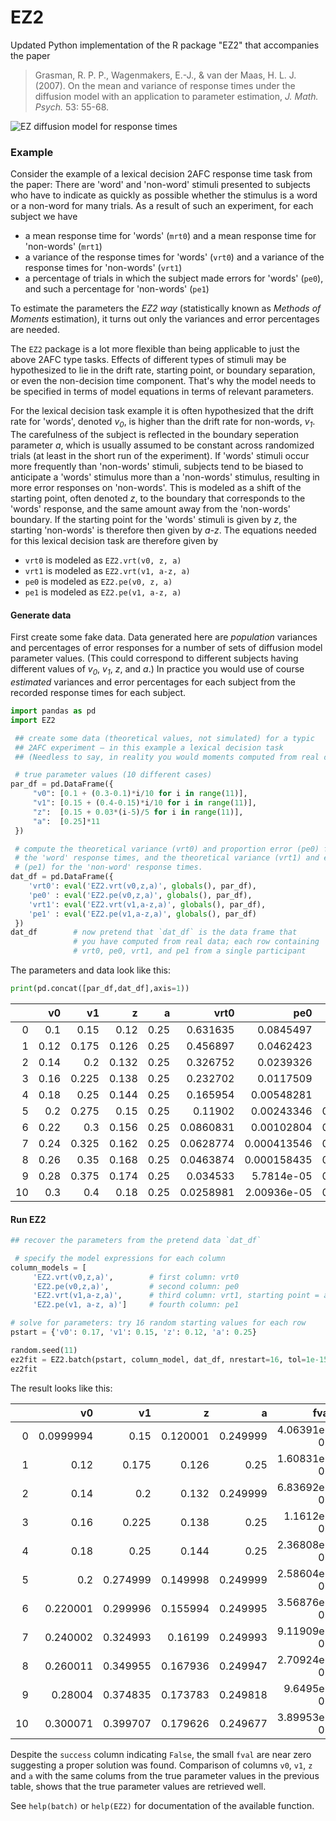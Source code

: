 # EZ2

Updated Python implementation of the R package "EZ2" that accompanies the paper

> Grasman, R. P. P., Wagenmakers, E.-J., & van der Maas, H. L. J. (2007). On the mean and variance of response times under the diffusion model with an application to parameter estimation, _J. Math. Psych._ 53: 55-68.

![EZ diffusion model for response times](https://media.springernature.com/lw685/springer-static/image/art%3A10.3758%2Fs13423-016-1081-y/MediaObjects/13423_2016_1081_Fig1_HTML.gif?as=webp)

### Example


Consider the example of a lexical decision 2AFC response time task from the paper: There are 'word' and 'non-word' stimuli presented to subjects who have to indicate as quickly as possible whether the stimulus is a word or a non-word for many trials. As a result of such an experiment, for each subject we have

- a mean response time for 'words' (`mrt0`) and a mean response time for 'non-words' (`mrt1`)
- a variance of the response times for 'words' (`vrt0`) and a variance of the response times for 'non-words' (`vrt1`)
- a percentage of trials in which the subject made errors for 'words' (`pe0`), and such a percentage for 'non-words' (`pe1`)

To estimate the parameters the _EZ2 way_ (statistically known as _Methods of Moments_ estimation), it turns out only the variances and error percentages are needed. 

The `EZ2` package is a lot more flexible than being applicable to just the above 2AFC type tasks. Effects of different types of stimuli may be hypothesized to lie in the drift rate, starting point, or boundary separation, or even the non-decision time component. That's why the model needs to be specified in terms of model equations in terms of relevant parameters. 

For the lexical decision task example it is often hypothesized that the drift rate for 'words', denoted _v<sub>0</sub>_, is higher than the drift rate for non-words, _v<sub>1</sub>_. The carefulness of the subject is reflected in the boundary seperation parameter _a_, which is usually assumed to be constant across randomized trials (at least in the short run of the experiment). If 'words' stimuli occur more frequently than 'non-words' stimuli, subjects tend to be biased to anticipate a 'words' stimulus more than a 'non-words' stimulus, resulting in more error responses on 'non-words'. This is modeled as a shift of the starting point, often denoted _z_, to the boundary that corresponds to the 'words' response, and the same amount away from the 'non-words' boundary. If the starting point for the 'words' stimuli is given by _z_, the starting 'non-words' is therefore then given by _a-z_. The equations needed for this lexical decision task are therefore given by

- `vrt0` is modeled as `EZ2.vrt(v0, z, a)`
- `vrt1` is modeled as `EZ2.vrt(v1, a-z, a)`
- `pe0` is modeled as `EZ2.pe(v0, z, a)`
- `pe1` is modeled as `EZ2.pe(v1, a-z, a)`

#### Generate data

First create some fake data. Data generated here are *population* variances and percentages of error responses for a number of sets of diffusion model parameter values. (This could correspond to different subjects having different values of _v<sub>0</sub>_, _v<sub>1</sub>_, _z_, and _a_.) In practice you would use of course _estimated_ variances and error percentages for each subject from the recorded response times for each subject.


```python
import pandas as pd
import EZ2

 ## create some data (theoretical values, not simulated) for a typic
 ## 2AFC experiment — in this example a lexical decision task
 ## (Needless to say, in reality you would moments computed from real data!)

 # true parameter values (10 different cases)
par_df = pd.DataFrame({
     "v0": [0.1 + (0.3-0.1)*i/10 for i in range(11)],
     "v1": [0.15 + (0.4-0.15)*i/10 for i in range(11)],
     "z":  [0.15 + 0.03*(i-5)/5 for i in range(11)],
     "a":  [0.25]*11
 })

 # compute the theoretical variance (vrt0) and proportion error (pe0) for 
 # the 'word' response times, and the theoretical variance (vrt1) and error
 # (pe1) for the 'non-word' response times.
dat_df = pd.DataFrame({
    'vrt0': eval('EZ2.vrt(v0,z,a)', globals(), par_df),
    'pe0' : eval('EZ2.pe(v0,z,a)', globals(), par_df),
    'vrt1': eval('EZ2.vrt(v1,a-z,a)', globals(), par_df),
    'pe1' : eval('EZ2.pe(v1,a-z,a)', globals(), par_df)
 })
dat_df        # now pretend that `dat_df` is the data frame that 
              # you have computed from real data; each row containing
              # vrt0, pe0, vrt1, and pe1 from a single participant
```

The parameters and data look like this:

```python
print(pd.concat([par_df,dat_df],axis=1))
```

|    |   v0 |    v1 |     z |    a |      vrt0 |         pe0 |      vrt1 |        pe1 |
|---:|-----:|------:|------:|-----:|----------:|------------:|----------:|-----------:|
|  0 | 0.1  | 0.15  | 0.12  | 0.25 | 0.631635  | 0.0845497   | 0.283616  | 0.0196997  |
|  1 | 0.12 | 0.175 | 0.126 | 0.25 | 0.456897  | 0.0462423   | 0.203525  | 0.0128801  |
|  2 | 0.14 | 0.2   | 0.132 | 0.25 | 0.326752  | 0.0239326   | 0.149945  | 0.00887018 |
|  3 | 0.16 | 0.225 | 0.138 | 0.25 | 0.232702  | 0.0117509   | 0.113401  | 0.00646083 |
|  4 | 0.18 | 0.25  | 0.144 | 0.25 | 0.165954  | 0.00548281  | 0.087874  | 0.00498789 |
|  5 | 0.2  | 0.275 | 0.15  | 0.25 | 0.11902   | 0.00243346  | 0.0695974 | 0.00408571 |
|  6 | 0.22 | 0.3   | 0.156 | 0.25 | 0.0860831 | 0.00102804  | 0.0561972 | 0.00355256 |
|  7 | 0.24 | 0.325 | 0.162 | 0.25 | 0.0628774 | 0.000413546 | 0.0461548 | 0.00327962 |
|  8 | 0.26 | 0.35  | 0.168 | 0.25 | 0.0463874 | 0.000158435 | 0.0384793 | 0.00321474 |
|  9 | 0.28 | 0.375 | 0.174 | 0.25 | 0.034533  | 5.7814e-05  | 0.0325108 | 0.00334596 |
| 10 | 0.3  | 0.4   | 0.18  | 0.25 | 0.0258981 | 2.00936e-05 | 0.0278019 | 0.00369786 |


#### Run EZ2

```python
## recover the parameters from the pretend data `dat_df`

 # specify the model expressions for each column
column_models = [
     'EZ2.vrt(v0,z,a)',        # first column: vrt0
     'EZ2.pe(v0,z,a)',         # second column: pe0
     'EZ2.vrt(v1,a-z,a)',      # third column: vrt1, starting point = a-z
     'EZ2.pe(v1, a-z, a)']     # fourth column: pe1

# solve for parameters: try 16 random starting values for each row
pstart = {'v0': 0.17, 'v1': 0.15, 'z': 0.12, 'a': 0.25}

random.seed(11)
ez2fit = EZ2.batch(pstart, column_model, dat_df, nrestart=16, tol=1e-15)
ez2fit
```

The result looks like this:

|    |        v0 |       v1 |        z |        a |        fval |   niter |   status | success   |    norm_jac |
|---:|----------:|---------:|---------:|---------:|------------:|--------:|---------:|:----------|------------:|
|  0 | 0.0999994 | 0.15     | 0.120001 | 0.249999 | 4.06391e-07 |      17 |        2 | False     | 0.0763213   |
|  1 | 0.12      | 0.175    | 0.126    | 0.25     | 1.60831e-07 |      13 |        2 | False     | 0.150949    |
|  2 | 0.14      | 0.2      | 0.132    | 0.249999 | 6.83692e-08 |       8 |        2 | False     | 0.335807    |
|  3 | 0.16      | 0.225    | 0.138    | 0.25     | 1.1612e-08  |      14 |        2 | False     | 0.163066    |
|  4 | 0.18      | 0.25     | 0.144    | 0.25     | 2.36808e-08 |      12 |        2 | False     | 0.044371    |
|  5 | 0.2       | 0.274999 | 0.149998 | 0.249999 | 2.58604e-08 |      16 |        2 | False     | 3.60527e-08 |
|  6 | 0.220001  | 0.299996 | 0.155994 | 0.249995 | 3.56876e-08 |      19 |        2 | False     | 0.0854866   |
|  7 | 0.240002  | 0.324993 | 0.16199  | 0.249993 | 9.11909e-08 |      23 |        2 | False     | 0.0177482   |
|  8 | 0.260011  | 0.349955 | 0.167936 | 0.249947 | 2.70924e-07 |      12 |        2 | False     | 0.013834    |
|  9 | 0.28004   | 0.374835 | 0.173783 | 0.249818 | 9.6495e-07  |      31 |        2 | False     | 0.00198474  |
| 10 | 0.300071  | 0.399707 | 0.179626 | 0.249677 | 3.89953e-06 |      30 |        2 | False     | 0.00143761  |

Despite the `success` column indicating `False`, the small `fval` are near zero suggesting a proper solution was found. Comparison of columns `v0`, `v1`, `z` and `a` with the same colums from the true parameter values in the previous table, shows that the true parameter values are retrieved well.

See `help(batch)` or `help(EZ2)` for documentation of the available function.
